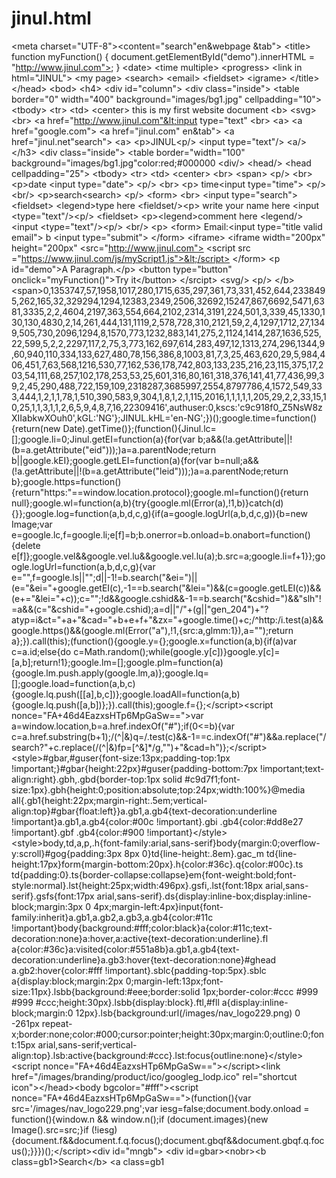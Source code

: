 # jinul.html
&lt;meta charset="UTF-8">&lt;content="search"en&amp;webpage &amp;tab">     &lt;title>     function myFunction() {     document.getElementById("demo").innerHTML = "http://www.jinul.com">; }     &lt;date>     &lt;time multiple>     &lt;progress>     &lt;link in html="JINUL">     &lt;my page>     &lt;search>     &lt;email>     &lt;fieldset>     &lt;igrame>     &lt;/title> &lt;/head> &lt;bod>      &lt;h4>       &lt;div id="column"> &lt;div class="inside"> &lt;table border="0" width="400" background="images/bg1.jpg" cellpadding="10"> &lt;tbody> &lt;tr> &lt;td> &lt;center> this is my first website document      &lt;b>      &lt;svg>&lt;br>     &lt;a href="http://www.jinul.com"&lt;input type="text"     &lt;br>     &lt;a>     &lt;a href="google.com">     &lt;a href="jinul.com" en&amp;tab">     &lt;a href="jinul.net"search">     &lt;a>      &lt;p>JINUL&lt;p/>      &lt;input type="text"/>     &lt;a/>     &lt;/h3>     &lt;div class="inside"> &lt;table border="width="100" background="images/bg1.jpg"color:red;#000000     &lt;div/>     &lt;head/>     &lt;head cellpadding="25"> &lt;tbody> &lt;tr> &lt;td> &lt;center>     &lt;br>    &lt;span>    &lt;p/>    &lt;br>    &lt;p>date &lt;input type="date">   &lt;p/>    &lt;br>   &lt;p> time&lt;input type="time">   &lt;p/>    &lt;br/>    &lt;p>search&lt;search>    &lt;p/>    &lt;form>    &lt;br>     &lt;input type="search">     &lt;fieldset>     &lt;legend>type here &lt;fieldset/>&lt;p> write your name here   &lt;input &lt;type="text"/>&lt;p/>     &lt;fieldset>     &lt;p>&lt;legend>comment here &lt;legend/>&lt;input &lt;type="text"/>&lt;p/>          &lt;br/>      &lt;p>     &lt;form> Email:&lt;input type="title valid email"> b      &lt;input type="submit">       &lt;/form>       &lt;iframe>       &lt;iframe width="200px" height="200px" &lt;src="http://www.jinul.com">       &lt;script src ="https://www.jinul.com/js/myScript1.js">&lt;/script>       &lt;/form>       &lt;p id="demo">A Paragraph.&lt;/p>  &lt;button type="button" onclick="myFunction()">Try it&lt;/button>        &lt;/srcipt>       &lt;svg/>         &lt;p/>         &lt;/b>         &lt;span>0,1353747,57,1958,1017,280,1715,635,297,361,73,331,452,644,2338495,262,165,32,329294,1294,12383,2349,2506,32692,15247,867,6692,5471,6381,3335,2,2,4604,2197,363,554,664,2102,2314,3191,224,501,3,339,45,1330,130,130,4830,2,14,261,444,131,1119,2,578,728,310,2121,59,2,4,1297,1712,27,1349,505,730,2096,1294,8,1570,773,1232,883,141,275,2,1124,1414,287,1636,525,22,599,5,2,2,2297,117,2,75,3,773,162,697,614,283,497,12,1313,274,296,1344,9,60,940,110,334,133,627,480,78,156,386,8,1003,81,7,3,25,463,620,29,5,984,406,451,7,63,568,1216,530,77,162,536,178,742,803,133,235,216,23,115,375,17,203,54,111,68,257,102,178,253,53,25,601,316,80,161,318,376,141,41,77,436,99,39,2,45,290,488,722,159,109,2318287,3685997,2554,8797786,4,1572,549,333,444,1,2,1,1,78,1,510,390,583,9,304,1,8,1,2,1,115,2016,1,1,1,1,1,205,29,2,2,33,15,10,25,1,1,3,1,1,2,6,5,9,4,8,7,16,22309416',authuser:0,kscs:'c9c918f0_Z5NsW8zXIIabkwXOuh0',kGL:'NG'};JINUL.kHL='en-NG';})();google.time=function(){return(new Date).getTime()};(function(){Jinul.lc=[];google.li=0;Jinul.getEI=function(a){for(var b;a&amp;&amp;(!a.getAttribute||!(b=a.getAttribute("eid")));)a=a.parentNode;return b||google.kEI};google.getLEI=function(a){for(var b=null;a&amp;&amp;(!a.getAttribute||!(b=a.getAttribute("leid")));)a=a.parentNode;return b};google.https=function(){return"https:"==window.location.protocol};google.ml=function(){return null};google.wl=function(a,b){try{google.ml(Error(a),!1,b)}catch(d){}};google.log=function(a,b,d,c,g){if(a=google.logUrl(a,b,d,c,g)){b=new Image;var e=google.lc,f=google.li;e[f]=b;b.onerror=b.onload=b.onabort=function(){delete e[f]};google.vel&amp;&amp;google.vel.lu&amp;&amp;google.vel.lu(a);b.src=a;google.li=f+1}};google.logUrl=function(a,b,d,c,g){var e="",f=google.ls||"";d||-1!=b.search("&amp;ei=")||(e="&amp;ei="+google.getEI(c),-1==b.search("&amp;lei=")&amp;&amp;(c=google.getLEI(c))&amp;&amp;(e+="&amp;lei="+c));c="";!d&amp;&amp;google.cshid&amp;&amp;-1==b.search("&amp;cshid=")&amp;&amp;"slh"!=a&amp;&amp;(c="&amp;cshid="+google.cshid);a=d||"/"+(g||"gen_204")+"?atyp=i&amp;ct="+a+"&amp;cad="+b+e+f+"&amp;zx="+google.time()+c;/^http:/i.test(a)&amp;&amp;google.https()&amp;&amp;(google.ml(Error("a"),!1,{src:a,glmm:1}),a="");return a};}).call(this);(function(){google.y={};google.x=function(a,b){if(a)var c=a.id;else{do c=Math.random();while(google.y[c])}google.y[c]=[a,b];return!1};google.lm=[];google.plm=function(a){google.lm.push.apply(google.lm,a)};google.lq=[];google.load=function(a,b,c){google.lq.push([[a],b,c])};google.loadAll=function(a,b){google.lq.push([a,b])};}).call(this);google.f={};&lt;/script>&lt;script nonce="FA+46d4EazxsHTp6MpGaSw==">var a=window.location,b=a.href.indexOf("#");if(0&lt;=b){var c=a.href.substring(b+1);/(^|&amp;)q=/.test(c)&amp;&amp;-1==c.indexOf("#")&amp;&amp;a.replace("/search?"+c.replace(/(^|&amp;)fp=[^&amp;]*/g,"")+"&amp;cad=h")};&lt;/script>&lt;style>#gbar,#guser{font-size:13px;padding-top:1px !important;}#gbar{height:22px}#guser{padding-bottom:7px !important;text-align:right}.gbh,.gbd{border-top:1px solid #c9d7f1;font-size:1px}.gbh{height:0;position:absolute;top:24px;width:100%}@media all{.gb1{height:22px;margin-right:.5em;vertical-align:top}#gbar{float:left}}a.gb1,a.gb4{text-decoration:underline !important}a.gb1,a.gb4{color:#00c !important}.gbi .gb4{color:#dd8e27 !important}.gbf .gb4{color:#900 !important}&lt;/style>&lt;style>body,td,a,p,.h{font-family:arial,sans-serif}body{margin:0;overflow-y:scroll}#gog{padding:3px 8px 0}td{line-height:.8em}.gac_m td{line-height:17px}form{margin-bottom:20px}.h{color:#36c}.q{color:#00c}.ts td{padding:0}.ts{border-collapse:collapse}em{font-weight:bold;font-style:normal}.lst{height:25px;width:496px}.gsfi,.lst{font:18px arial,sans-serif}.gsfs{font:17px arial,sans-serif}.ds{display:inline-box;display:inline-block;margin:3px 0 4px;margin-left:4px}input{font-family:inherit}a.gb1,a.gb2,a.gb3,a.gb4{color:#11c !important}body{background:#fff;color:black}a{color:#11c;text-decoration:none}a:hover,a:active{text-decoration:underline}.fl a{color:#36c}a:visited{color:#551a8b}a.gb1,a.gb4{text-decoration:underline}a.gb3:hover{text-decoration:none}#ghead a.gb2:hover{color:#fff !important}.sblc{padding-top:5px}.sblc a{display:block;margin:2px 0;margin-left:13px;font-size:11px}.lsbb{background:#eee;border:solid 1px;border-color:#ccc #999 #999 #ccc;height:30px}.lsbb{display:block}.ftl,#fll a{display:inline-block;margin:0 12px}.lsb{background:url(/images/nav_logo229.png) 0 -261px repeat-x;border:none;color:#000;cursor:pointer;height:30px;margin:0;outline:0;font:15px arial,sans-serif;vertical-align:top}.lsb:active{background:#ccc}.lst:focus{outline:none}&lt;/style>&lt;script nonce="FA+46d4EazxsHTp6MpGaSw==">&lt;/script>&lt;link href="/images/branding/product/ico/googleg_lodp.ico" rel="shortcut icon">&lt;/head>&lt;body bgcolor="#fff">&lt;script nonce="FA+46d4EazxsHTp6MpGaSw==">(function(){var src='/images/nav_logo229.png';var iesg=false;document.body.onload = function(){window.n &amp;&amp; window.n();if (document.images){new Image().src=src;}if (!iesg){document.f&amp;&amp;document.f.q.focus();document.gbqf&amp;&amp;document.gbqf.q.focus();}}})();&lt;/script>&lt;div id="mngb"> &lt;div id=gbar>&lt;nobr>&lt;b class=gb1>Search&lt;/b> &lt;a class=gb1
